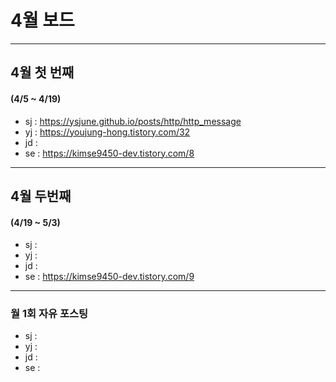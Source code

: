 # 4월 보드 

------

## 4월 첫  번째

#### (4/5 ~ 4/19)

- sj : https://ysjune.github.io/posts/http/http_message
- yj : https://youjung-hong.tistory.com/32
- jd : 
- se : https://kimse9450-dev.tistory.com/8



------

## 4월 두번째

#### (4/19 ~ 5/3)

- sj : 
- yj :
- jd : 
- se : https://kimse9450-dev.tistory.com/9

------

### 월 1회 자유 포스팅

- sj : 
- yj :
- jd : 
- se :

